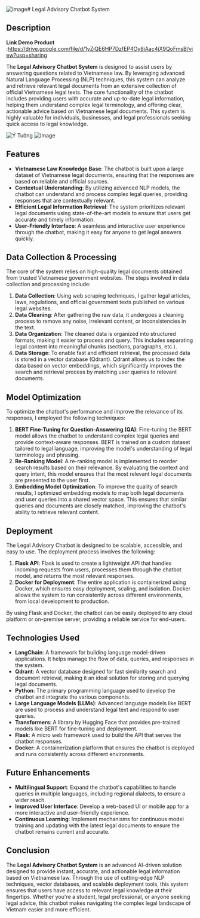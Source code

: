 ![image](https://github.com/user-attachments/assets/39f52def-be05-405a-915e-b81e7ef2d64c)# Legal Advisory Chatbot System

## Description 

**Link Demo Product** :https://drive.google.com/file/d/1yZiQE6HP7DzfEP4Oy8iAac4jX9QoFmsB/view?usp=sharing

The **Legal Advisory Chatbot System** is designed to assist users by answering questions related to Vietnamese law. By leveraging advanced Natural Language Processing (NLP) techniques, this system can analyze and retrieve relevant legal documents from an extensive collection of official Vietnamese legal texts. The core functionality of the chatbot includes providing users with accurate and up-to-date legal information, helping them understand complex legal terminology, and offering clear, actionable advice based on Vietnamese legal documents. This system is highly valuable for individuals, businesses, and legal professionals seeking quick access to legal knowledge.

![Ý Tưởng](https://github.com/user-attachments/assets/874bc33a-f23b-40e0-9a89-744df50e31cd)
![image](https://github.com/user-attachments/assets/16025e5a-780b-48e1-aeed-375bc26567ec)


## Features

- **Vietnamese Law Knowledge Base**: The chatbot is built upon a large dataset of Vietnamese legal documents, ensuring that the responses are based on reliable and official sources.
- **Contextual Understanding**: By utilizing advanced NLP models, the chatbot can understand and process complex legal queries, providing responses that are contextually relevant.
- **Efficient Legal Information Retrieval**: The system prioritizes relevant legal documents using state-of-the-art models to ensure that users get accurate and timely information.
- **User-Friendly Interface**: A seamless and interactive user experience through the chatbot, making it easy for anyone to get legal answers quickly.

## Data Collection & Processing

The core of the system relies on high-quality legal documents obtained from trusted Vietnamese government websites. The steps involved in data collection and processing include:

1. **Data Collection**: Using web scraping techniques, I gather legal articles, laws, regulations, and official government texts published on various legal websites.
2. **Data Cleaning**: After gathering the raw data, it undergoes a cleaning process to remove any noise, irrelevant content, or inconsistencies in the text.
3. **Data Organization**: The cleaned data is organized into structured formats, making it easier to process and query. This includes separating legal content into meaningful chunks (sections, paragraphs, etc.).
4. **Data Storage**: To enable fast and efficient retrieval, the processed data is stored in a vector database (Qdrant). Qdrant allows us to index the data based on vector embeddings, which significantly improves the search and retrieval process by matching user queries to relevant documents.

## Model Optimization

To optimize the chatbot's performance and improve the relevance of its responses, I employed the following techniques:

1. **BERT Fine-Tuning for Question-Answering (QA)**: Fine-tuning the BERT model allows the chatbot to understand complex legal queries and provide context-aware responses. BERT is trained on a custom dataset tailored to legal language, improving the model's understanding of legal terminology and phrasing.
2. **Re-Ranking Model**: A re-ranking model is implemented to reorder search results based on their relevance. By evaluating the context and query intent, this model ensures that the most relevant legal documents are presented to the user first.
3. **Embedding Model Optimization**: To improve the quality of search results, I optimized embedding models to map both legal documents and user queries into a shared vector space. This ensures that similar queries and documents are closely matched, improving the chatbot's ability to retrieve relevant content.

## Deployment

The Legal Advisory Chatbot is designed to be scalable, accessible, and easy to use. The deployment process involves the following:

1. **Flask API**: Flask is used to create a lightweight API that handles incoming requests from users, processes them through the chatbot model, and returns the most relevant responses.
2. **Docker for Deployment**: The entire application is containerized using Docker, which ensures easy deployment, scaling, and isolation. Docker allows the system to run consistently across different environments, from local development to production.

By using Flask and Docker, the chatbot can be easily deployed to any cloud platform or on-premise server, providing a reliable service for end-users.

## Technologies Used

- **LangChain**: A framework for building language model-driven applications. It helps manage the flow of data, queries, and responses in the system.
- **Qdrant**: A vector database designed for fast similarity search and document retrieval, making it an ideal solution for storing and querying legal documents.
- **Python**: The primary programming language used to develop the chatbot and integrate the various components.
- **Large Language Models (LLMs)**: Advanced language models like BERT are used to process and understand legal text and respond to user queries.
- **Transformers**: A library by Hugging Face that provides pre-trained models like BERT for fine-tuning and deployment.
- **Flask**: A micro web framework used to build the API that serves the chatbot responses.
- **Docker**: A containerization platform that ensures the chatbot is deployed and runs consistently across different environments.

## Future Enhancements

- **Multilingual Support**: Expand the chatbot's capabilities to handle queries in multiple languages, including regional dialects, to ensure a wider reach.
- **Improved User Interface**: Develop a web-based UI or mobile app for a more interactive and user-friendly experience.
- **Continuous Learning**: Implement mechanisms for continuous model training and updating with the latest legal documents to ensure the chatbot remains current and accurate.

## Conclusion

The **Legal Advisory Chatbot System** is an advanced AI-driven solution designed to provide instant, accurate, and actionable legal information based on Vietnamese law. Through the use of cutting-edge NLP techniques, vector databases, and scalable deployment tools, this system ensures that users have access to relevant legal knowledge at their fingertips. Whether you're a student, legal professional, or anyone seeking legal advice, this chatbot makes navigating the complex legal landscape of Vietnam easier and more efficient.
